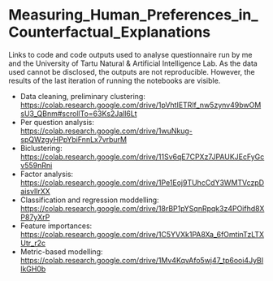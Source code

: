 # Measuring_Human_Preferences_in_Counterfactual_Explanations
Links to code and code outputs used to analyse questionnaire run by me and the University of Tartu Natural &amp; Artificial Intelligence Lab. As the data used cannot be disclosed, the outputs are not reproducible. However, the results of the last iteration of running the notebooks are visible.

* Data cleaning, preliminary clustering: https://colab.research.google.com/drive/1pVhtIETRlf_nw5zynv49bwOMsU3_QBnm#scrollTo=63Ks2Jall6Lt
* Per question analysis: https://colab.research.google.com/drive/1wuNkug-spQWzgyHPpYbiFnnLx7vrburM
* Biclustering: https://colab.research.google.com/drive/11Sv6qE7CPXz7JPAUKJEcFyGcv559nRni
* Factor analysis: https://colab.research.google.com/drive/1Pe1Eoj9TUhcCdY3WMTVczpDaisvlIrXX
* Classification and regression moddelling: https://colab.research.google.com/drive/18rBP1pYSqnRpqk3z4POifhd8XP87yXrP
* Feature importances: https://colab.research.google.com/drive/1C5YVXk1PA8Xa_6fOmtinTzLTXUtr_r2c
* Metric-based modelling: https://colab.research.google.com/drive/1Mv4KqvAfo5wj47_tp6ooi4JyBIlkGH0b


